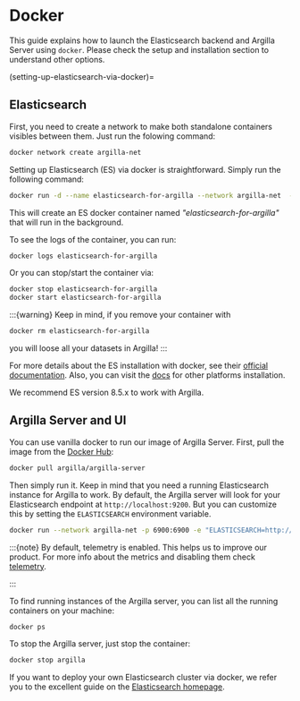 # Docker

This guide explains how to launch the Elasticsearch backend and Argilla Server using `docker`. Please check the setup and installation section to understand other options.

(setting-up-elasticsearch-via-docker)=
## Elasticsearch

First, you need to create a network to make both standalone containers visibles between them.
Just run the folowing command:
```bash
docker network create argilla-net
```

Setting up Elasticsearch (ES) via docker is straightforward.
Simply run the following command:

```bash
docker run -d --name elasticsearch-for-argilla --network argilla-net  -p 9200:9200 -p 9300:9300 -e "ES_JAVA_OPTS=-Xms512m -Xmx512m" -e "discovery.type=single-node" -e "xpack.security.enabled=false" docker.elastic.co/elasticsearch/elasticsearch:8.5.3
```

This will create an ES docker container named *"elasticsearch-for-argilla"* that will run in the background.

To see the logs of the container, you can run:

```bash
docker logs elasticsearch-for-argilla
```

Or you can stop/start the container via:

```bash
docker stop elasticsearch-for-argilla
docker start elasticsearch-for-argilla
```

:::{warning}
Keep in mind, if you remove your container with
```bash
docker rm elasticsearch-for-argilla
```
you will loose all your datasets in Argilla!
:::

For more details about the ES installation with docker, see their [official documentation](https://www.elastic.co/guide/en/elasticsearch/reference/8.5/docker.html).
Also, you can visit the [docs](https://www.elastic.co/guide/en/elasticsearch/reference/8.5/install-elasticsearch.html#elasticsearch-install-packages) for other
platforms installation.

We recommend ES version 8.5.x to work with Argilla.

## Argilla Server and UI

You can use vanilla docker to run our image of Argilla Server.
First, pull the image from the [Docker Hub](https://hub.docker.com/):

```bash
docker pull argilla/argilla-server
```

Then simply run it.
Keep in mind that you need a running Elasticsearch instance for Argilla to work.
By default, the Argilla server will look for your Elasticsearch endpoint at `http://localhost:9200`.
But you can customize this by setting the `ELASTICSEARCH` environment variable.

```bash
docker run --network argilla-net -p 6900:6900 -e "ELASTICSEARCH=http://elasticsearch-for-argilla:9200" --name argilla argilla/argilla-server
```
:::{note}
By default, telemetry is enabled. This helps us to improve our product. For more info about the metrics and disabling them check [telemetry](../../reference/telemetry.md).

:::

To find running instances of the Argilla server, you can list all the running containers on your machine:

```bash
docker ps
```

To stop the Argilla server, just stop the container:

```bash
docker stop argilla
```

If you want to deploy your own Elasticsearch cluster via docker, we refer you to the excellent guide on the [Elasticsearch homepage](https://www.elastic.co/guide/en/elasticsearch/reference/current/docker.html).

